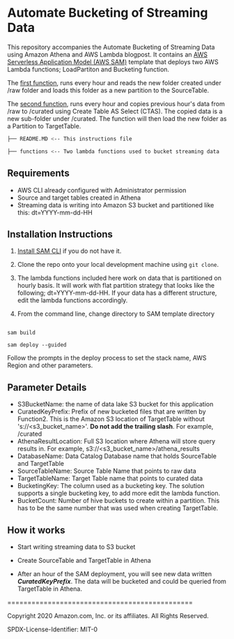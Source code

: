# Automate Bucketing of Streaming Data

  
This repository accompanies the Automate Bucketing of Streaming Data using Amazon Athena and AWS Lambda blogpost. It contains an [AWS Serverless Application Model (AWS SAM)](https://aws.amazon.com/serverless/sam/) template that deploys two AWS Lambda functions; LoadPartiton and Bucketing function.

The [first function](./functions/LoadPartition.py), runs every hour and reads the new folder created under /raw folder and loads this folder as a new partition to the SourceTable. 

The [second function](./functions/Bucketing.py), runs every hour and copies previous hour's data from /raw to /curated using Create Table AS Select (CTAS). The copied data is a new sub-folder under /curated. The function will then load the new folder as a Partition to TargetTable.  

```bash
├── README.MD <-- This instructions file

├── functions <-- Two lambda functions used to bucket streaming data
```

  

## Requirements

  

* AWS CLI already configured with Administrator permission
* Source and target tables created in Athena
* Streaming data is writing into Amazon S3 bucket and partitioned like this: dt=YYYY-mm-dd-HH



  

## Installation Instructions

1. [Install SAM CLI](https://docs.aws.amazon.com/serverless-application-model/latest/developerguide/serverless-sam-cli-install.html) if you do not have it.
2. Clone the repo onto your local development machine using `git clone`.
3.  The lambda functions included here work on data that is partitioned on hourly basis. It will work with flat partition strategy that looks like the following; dt=YYYY-mm-dd-HH. If your data has a different structure, edit the lambda functions accordingly.


  
4. From the command line, change directory to SAM template directory

```

sam build

sam deploy --guided

```

Follow the prompts in the deploy process to set the stack name, AWS Region and other parameters.

  

## Parameter Details

  

* S3BucketName: the name of data lake S3 bucket for this application 
* CuratedKeyPrefix: Prefix of new bucketed files that are written by Function2. This is the Amazon S3 location of TargetTable without 's://<s3_bucket_name>'.
**Do not add the trailing slash**. For example, /curated
* AthenaResultLocation: Full S3 location where Athena will store query results in. For example, s3://<s3_bucket_name>/athena_results
* DatabaseName: Data Catalog Database name that holds SourceTable and TargetTable
* SourceTableName: Source Table Name that points to raw data
* TargetTableName: Target Table name that points to curated data
* BucketingKey: The column used as a bucketing key. The solution supports a single bucketing key, to add more edit the lambda function.
* BucketCount: Number of hive buckets to create within a partition. This has to be the same number that was used when creating TargetTable.

  

## How it works

  

* Start writing streaming data to S3 bucket
* Create SourceTable and TargetTable in Athena

* After an hour of the SAM deployment, you will see new data written ***CuratedKeyPrefix***. The data will be bucketed and could be queried from TargetTable in Athena.



  

==============================================

  

Copyright 2020 Amazon.com, Inc. or its affiliates. All Rights Reserved.

  

SPDX-License-Identifier: MIT-0